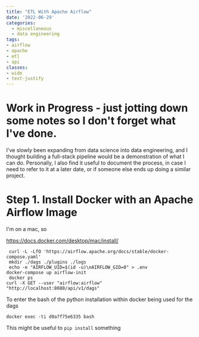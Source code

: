 ```yaml
---
title: "ETL With Apache Airflow"
date: '2022-06-29'
categories:
  - miscellaneous
  - data engineering
tags: 
- airflow
- apache
- etl
- api
classes: 
- wide
- text-justify
---
```


# Work in Progress - just jotting down some notes so I don't forget what I've done.

I've slowly been expanding from data science into data engineering, and I thought building a full-stack pipeline would be a demonstration of what I can do. Personally, I also find it useful to document the process, in case I need to refer to it at a later date, or if someone else ends up doing a similar project.

# Step 1. Install Docker with an Apache Airflow Image
I'm on a mac, so 

https://docs.docker.com/desktop/mac/install/ 

```
 curl -L -LfO 'https://airflow.apache.org/docs/stable/docker-compose.yaml'
 mkdir ./dags ./plugins ./logs
 echo -e "AIRFLOW_UID=$(id -u)\nAIRFLOW_GID=0" > .env
docker-compose up airflow-init
 docker ps
curl -X GET --user "airflow:airflow" "http://localhost:8080/api/v1/dags"
```

To enter the bash of the python installation within docker being used for the dags
```
docker exec -ti d0a7f75e6335 bash
```
This might be useful to `pip install` something

